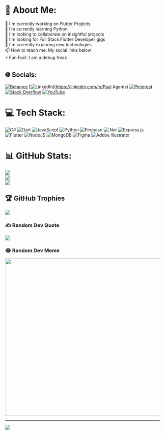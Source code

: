 # 💫 About Me:
🔭 I'm currently working on Flutter Projects<br>🌱 I’m currently learning Python<br>👯 I'm looking to collaborate on insightful projects<br>🤝 I'm looking for Full Stack Flutter Developer gigs<br>🧐 I'm currently exploring new technologies<br>📫 How to reach me: My social links below<br>⚡ Fun Fact: I am a debug freak


## 🌐 Socials:
[![Behance](https://img.shields.io/badge/Behance-1769ff?logo=behance&logoColor=white)](https://behance.net/beatus1) [![LinkedIn](https://img.shields.io/badge/LinkedIn-%230077B5.svg?logo=linkedin&logoColor=white)](https://linkedin.com/in/Paul Agams) [![Pinterest](https://img.shields.io/badge/Pinterest-%23E60023.svg?logo=Pinterest&logoColor=white)](https://pinterest.com/paulagams12) [![Stack Overflow](https://img.shields.io/badge/-Stackoverflow-FE7A16?logo=stack-overflow&logoColor=white)](https://stackoverflow.com/users/17971158) [![YouTube](https://img.shields.io/badge/YouTube-%23FF0000.svg?logo=YouTube&logoColor=white)](https://youtube.com/channel/UCjterfh1Jl0maOe623cVS2Q) 

# 💻 Tech Stack:
![C#](https://img.shields.io/badge/c%23-%23239120.svg?style=for-the-badge&logo=c-sharp&logoColor=white) ![Dart](https://img.shields.io/badge/dart-%230175C2.svg?style=for-the-badge&logo=dart&logoColor=white) ![JavaScript](https://img.shields.io/badge/javascript-%23323330.svg?style=for-the-badge&logo=javascript&logoColor=%23F7DF1E) ![Python](https://img.shields.io/badge/python-3670A0?style=for-the-badge&logo=python&logoColor=ffdd54) ![Firebase](https://img.shields.io/badge/firebase-%23039BE5.svg?style=for-the-badge&logo=firebase) ![.Net](https://img.shields.io/badge/.NET-5C2D91?style=for-the-badge&logo=.net&logoColor=white) ![Express.js](https://img.shields.io/badge/express.js-%23404d59.svg?style=for-the-badge&logo=express&logoColor=%2361DAFB) ![Flutter](https://img.shields.io/badge/Flutter-%2302569B.svg?style=for-the-badge&logo=Flutter&logoColor=white) ![NodeJS](https://img.shields.io/badge/node.js-6DA55F?style=for-the-badge&logo=node.js&logoColor=white) ![MongoDB](https://img.shields.io/badge/MongoDB-%234ea94b.svg?style=for-the-badge&logo=mongodb&logoColor=white) 	![Figma](https://img.shields.io/badge/figma-%23F24E1E.svg?style=for-the-badge&logo=figma&logoColor=white) ![Adobe Illustrator](https://img.shields.io/badge/adobeillustrator-%23FF9A00.svg?style=for-the-badge&logo=adobeillustrator&logoColor=white)
# 📊 GitHub Stats:
![](https://github-readme-stats.vercel.app/api?username=NonymousMorlock&theme=dark&hide_border=false&include_all_commits=true&count_private=true)<br/>
![](https://github-readme-streak-stats.herokuapp.com/?user=NonymousMorlock&theme=dark&hide_border=false)<br/>
![](https://github-readme-stats.vercel.app/api/top-langs/?username=NonymousMorlock&theme=dark&hide_border=false&include_all_commits=true&count_private=true&layout=compact)

## 🏆 GitHub Trophies
![](https://github-profile-trophy.vercel.app/?username=NonymousMorlock&theme=radical&no-frame=false&no-bg=false&margin-w=4)

### ✍️ Random Dev Quote
![](https://quotes-github-readme.vercel.app/api?type=horizontal&theme=radical)

### 😂 Random Dev Meme
<img src="https://random-memer.herokuapp.com/" width="512px"/>

---
[![](https://visitcount.itsvg.in/api?id=NonymousMorlock&icon=0&color=0)](https://visitcount.itsvg.in)
